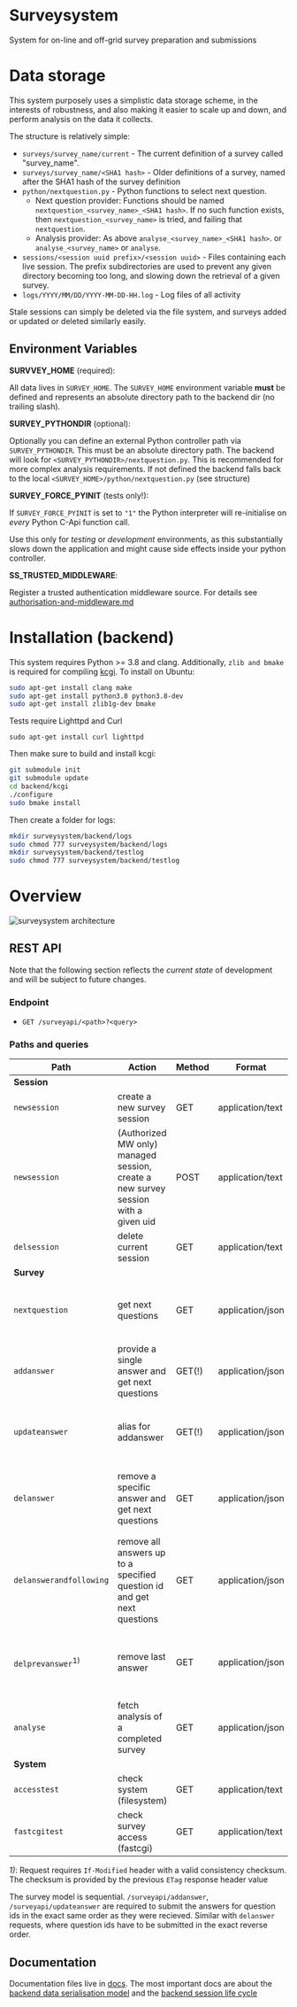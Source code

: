 # Surveysystem
System for on-line and off-grid survey preparation and submissions


# Data storage

This system purposely uses a simplistic data storage scheme, in the
interests of robustness, and also making it easier to scale up and down,
and perform analysis on the data it collects.

The structure is relatively simple:

* `surveys/survey_name/current` - The current definition of a survey called "survey_name".
* `surveys/survey_name/<SHA1 hash>` - Older definitions of a survey, named after the SHA1 hash of the survey definition
* `python/nextquestion.py` - Python functions to select next question.
    - Next question provider: Functions should be named `nextquestion_<survey_name>_<SHA1 hash>`.  If no such function exists, then `nextquestion_<survey_name>` is tried, and failing that `nextquestion`.
    - Analysis provider: As above `analyse_<survey_name>_<SHA1 hash>`.  or `analyse_<survey_name>` or `analyse`.
* `sessions/<session uuid prefix>/<session uuid>` - Files containing each live session.  The prefix subdirectories are used to
prevent any given directory becoming too long, and slowing down the retrieval of a given survey.
* `logs/YYYY/MM/DD/YYYY-MM-DD-HH.log` - Log files of all activity

Stale sessions can simply be deleted via the file system, and surveys added or updated or deleted similarly easily.

## Environment Variables

**SURVVEY_HOME** (required):

All data lives in `SURVEY_HOME`. The `SURVEY_HOME` environment variable **must** be defined and represents an absolute directory path to the backend dir (no trailing slash).

**SURVEY_PYTHONDIR** (optional):

Optionally you can define an external Python controller path via `SURVEY_PYTHONDIR`. This must be an absolute directory path. The backend will look for `<SURVEY_PYTHONDIR>/nextquestion.py`. This is recommended for more complex analysis requirements.
If not defined the backend falls back to the local `<SURVEY_HOME>/python/nextquestion.py` (see structure)

**SURVEY_FORCE_PYINIT** (tests <span color="red">only!</span>):

If `SURVEY_FORCE_PYINIT` is set to `"1"` the Python interpreter will re-initialise on *every* Python C-Api function call.

Use this only for *testing* or *development* environments, as this substantially slows down the application and might cause side effects inside your python controller.


**SS_TRUSTED_MIDDLEWARE**:

Register a trusted authentication middleware source. For details see [authorisation-and-middleware.md](docs/authorisation-and-middleware.md)

# Installation (backend)

This system requires Python >= 3.8 and clang. Additionally, `zlib and bmake` is required for compiling [kcgi](https://kristaps.bsd.lv/kcgi/index.html). To install on Ubuntu:

```bash
sudo apt-get install clang make
sudo apt-get install python3.8 python3.8-dev
sudo apt-get install zlib1g-dev bmake
```

Tests require Lighttpd and Curl

```
sudo apt-get install curl lighttpd
```

Then make sure to build and install kcgi:

```bash
git submodule init
git submodule update
cd backend/kcgi
./configure
sudo bmake install
```

Then create a folder for logs:

```bash
mkdir surveysystem/backend/logs
sudo chmod 777 surveysystem/backend/logs
mkdir surveysystem/backend/testlog
sudo chmod 777 surveysystem/backend/testlog
```

# Overview

![surveysystem architecture](docs/architecture.png)

## REST API

Note that the following section reflects the *current state* of development and will be subject to future changes.

### Endpoint

 * `GET /surveyapi/<path>?<query>`

### Paths and queries

| Path                         | Action                                                                              | Method | Format           | Params                  | Return |
| ---                          | ---                                                                                 | ---    | ---              | ---                     |  ---       |
| **Session**                  |                                                                                     |        |                  |                         |         |
| `newsession`                 | create a new survey session                                                         | GET    | application/text | `?surveyid`             | session id |
| `newsession`                 | (Authorized MW only) managed session, create a new survey session with a given uid  | POST   | application/text | `?surveyid&sessionid`   | session id |
| `delsession`                 | delete current session                                                              | GET    | application/text | `?sessionid`            | -       |
| **Survey**                   |                                                                                     |        |                  |                         |         |
| `nextquestion`               | get next questions                                                                  | GET    | application/json | `?sessionid`            | `{ status, message, next_questions[] }`<br> [next_questions response](docs/next-questions-response.md) |
| `addanswer`                  | provide a single answer and get next questions                                      | GET(!) | application/json | `?sessionid&answer`     | `{ status, message, next_questions[] }`<br> [next_questions response](docs/next-questions-response.md) |
| `updateanswer`               | alias for addanswer                                                                 | GET(!) | application/json | `?sessionid&answer`     | `{ status, message, next_questions[] }`<br> [next_questions response](docs/next-questions-response.md) |
| `delanswer`                  | remove a specific answer and get next questions                                     | GET    | application/json | `?sessionid&questionid` | `{ status, message, next_questions[] }`<br> [*updated* next_questions response](docs/next-questions-response.md) |
| `delanswerandfollowing`      | remove all answers up to a specified question id and get next questions             | GET    | application/json | `?sessionid&questionid` | `{ status, message, next_questions[] }`<br> [*updated* next_questions response](docs/next-questions-response.md) |
| `delprevanswer`<sup>1)</sup> | remove last answer                                                                  | GET    | application/json | `?sessionid&questionid` | `{ status, message, next_questions[] }`<br> [*updated* next_questions response](docs/next-questions-response.md) |
| `analyse`                    | fetch analysis of a completed survey                                                | GET    | application/json | `?sessionid`            | `{ feedback, report}`<br> survey analysis |
| **System**                   |                                                                                     |        |                  |                         |         |
| `accesstest`                 | check system (filesystem)                                                           | GET    | application/text | -                       | - |
| `fastcgitest`                | check survey access (fastcgi)                                                       | GET    | application/text | -                       | - |

 *1)*: Request requires `If-Modified` header with a valid consistency checksum. The checksum is provided  by the previous `ETag` response header value

The survey model is sequential. `/surveyapi/addanswer`, `/surveyapi/updateanswer` are required to submit the answers for question ids in the exact same order as they were recieved. Similar with `delanswer` requests, where question ids have to be submitted in the exact reverse order.

## Documentation

Documentation files live in [docs](docs/). The most important docs are about the [backend data serialisation model](docs/data-serialisation.md) and the [backend session life cycle](docs/sessions.md)
